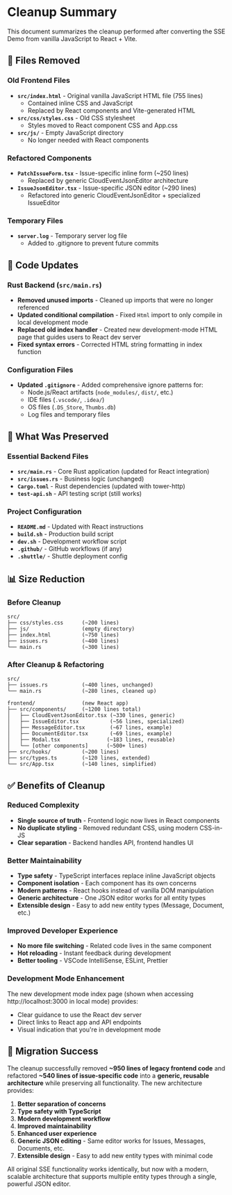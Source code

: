 # Cleanup Summary

This document summarizes the cleanup performed after converting the SSE Demo from vanilla JavaScript to React + Vite.

## 🧹 Files Removed

### Old Frontend Files
- **`src/index.html`** - Original vanilla JavaScript HTML file (755 lines)
  - Contained inline CSS and JavaScript
  - Replaced by React components and Vite-generated HTML
- **`src/css/styles.css`** - Old CSS stylesheet 
  - Styles moved to React component CSS and App.css
- **`src/js/`** - Empty JavaScript directory
  - No longer needed with React components

### Refactored Components
- **`PatchIssueForm.tsx`** - Issue-specific inline form (~250 lines)
  - Replaced by generic CloudEventJsonEditor architecture
- **`IssueJsonEditor.tsx`** - Issue-specific JSON editor (~290 lines)
  - Refactored into generic CloudEventJsonEditor + specialized IssueEditor

### Temporary Files  
- **`server.log`** - Temporary server log file
  - Added to .gitignore to prevent future commits

## 📝 Code Updates

### Rust Backend (`src/main.rs`)
- **Removed unused imports** - Cleaned up imports that were no longer referenced
- **Updated conditional compilation** - Fixed `Html` import to only compile in local development mode
- **Replaced old index handler** - Created new development-mode HTML page that guides users to React dev server
- **Fixed syntax errors** - Corrected HTML string formatting in index function

### Configuration Files
- **Updated `.gitignore`** - Added comprehensive ignore patterns for:
  - Node.js/React artifacts (`node_modules/`, `dist/`, etc.)
  - IDE files (`.vscode/`, `.idea/`)
  - OS files (`.DS_Store`, `Thumbs.db`)
  - Log files and temporary files

## 🔄 What Was Preserved

### Essential Backend Files
- **`src/main.rs`** - Core Rust application (updated for React integration)
- **`src/issues.rs`** - Business logic (unchanged)
- **`Cargo.toml`** - Rust dependencies (updated with tower-http)
- **`test-api.sh`** - API testing script (still works)

### Project Configuration
- **`README.md`** - Updated with React instructions
- **`build.sh`** - Production build script
- **`dev.sh`** - Development workflow script
- **`.github/`** - GitHub workflows (if any)
- **`.shuttle/`** - Shuttle deployment config

## 📊 Size Reduction

### Before Cleanup
```
src/
├── css/styles.css      (~200 lines)
├── js/                 (empty directory)
├── index.html          (~750 lines)
├── issues.rs           (~400 lines)
└── main.rs             (~300 lines)
```

### After Cleanup & Refactoring
```
src/
├── issues.rs           (~400 lines, unchanged)
└── main.rs             (~280 lines, cleaned up)

frontend/               (new React app)
├── src/components/     (~1200 lines total)
│   ├── CloudEventJsonEditor.tsx (~330 lines, generic)
│   ├── IssueEditor.tsx          (~56 lines, specialized)
│   ├── MessageEditor.tsx        (~67 lines, example)
│   ├── DocumentEditor.tsx       (~69 lines, example)
│   ├── Modal.tsx               (~183 lines, reusable)
│   └── [other components]      (~500+ lines)
├── src/hooks/          (~200 lines)
├── src/types.ts        (~120 lines, extended)
└── src/App.tsx         (~140 lines, simplified)
```

## ✅ Benefits of Cleanup

### Reduced Complexity
- **Single source of truth** - Frontend logic now lives in React components
- **No duplicate styling** - Removed redundant CSS, using modern CSS-in-JS
- **Clear separation** - Backend handles API, frontend handles UI

### Better Maintainability  
- **Type safety** - TypeScript interfaces replace inline JavaScript objects
- **Component isolation** - Each component has its own concerns
- **Modern patterns** - React hooks instead of vanilla DOM manipulation
- **Generic architecture** - One JSON editor works for all entity types
- **Extensible design** - Easy to add new entity types (Message, Document, etc.)

### Improved Developer Experience
- **No more file switching** - Related code lives in the same component
- **Hot reloading** - Instant feedback during development
- **Better tooling** - VSCode IntelliSense, ESLint, Prettier

### Development Mode Enhancement
The new development mode index page (shown when accessing http://localhost:3000 in local mode) provides:
- Clear guidance to use the React dev server
- Direct links to React app and API endpoints
- Visual indication that you're in development mode

## 🎯 Migration Success

The cleanup successfully removed **~950 lines of legacy frontend code** and refactored **~540 lines of issue-specific code** into a **generic, reusable architecture** while preserving all functionality. The new architecture provides:

1. **Better separation of concerns**
2. **Type safety with TypeScript**  
3. **Modern development workflow**
4. **Improved maintainability**
5. **Enhanced user experience**
6. **Generic JSON editing** - Same editor works for Issues, Messages, Documents, etc.
7. **Extensible design** - Easy to add new entity types with minimal code

All original SSE functionality works identically, but now with a modern, scalable architecture that supports multiple entity types through a single, powerful JSON editor.